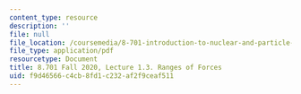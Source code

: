 ```yaml
---
content_type: resource
description: ''
file: null
file_location: /coursemedia/8-701-introduction-to-nuclear-and-particle-physics-fall-2020/f9d46566c4cb8fd1c232af2f9ceaf511_MIT8_701f20_lec1.3.pdf
file_type: application/pdf
resourcetype: Document
title: 8.701 Fall 2020, Lecture 1.3. Ranges of Forces
uid: f9d46566-c4cb-8fd1-c232-af2f9ceaf511
---
```

